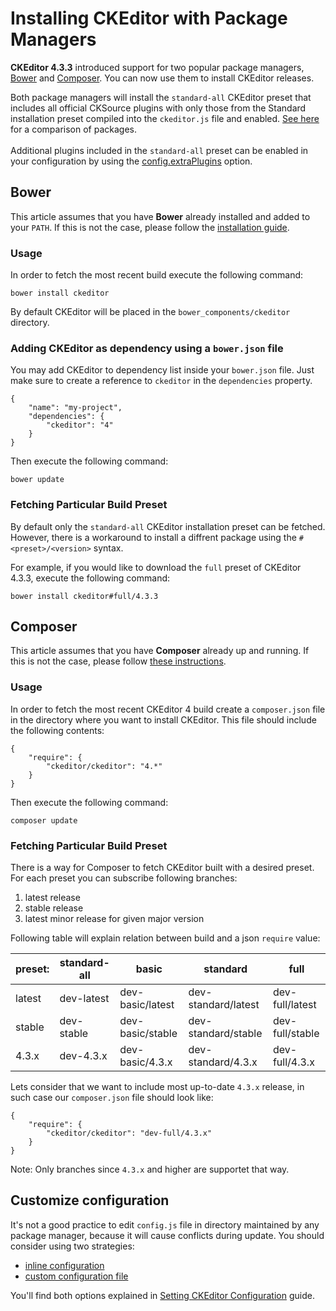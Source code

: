 # Installing CKEditor with Package Managers

**CKEditor 4.3.3** introduced support for two popular package managers, [Bower](http://bower.io/) and [Composer](https://getcomposer.org/). You can now use them to install CKEditor releases.

<p class="tip">
	Both package managers will install the <code>standard-all</code> CKEditor preset that includes all official CKSource plugins with only those from the Standard installation preset compiled into the <code>ckeditor.js</code> file and enabled. <a href="http://ckeditor.com/presets">See here</a> for a comparison of packages.<br><br>
	Additional plugins included in the <code>standard-all</code> preset can be enabled in your configuration by using the <a href="#!/api/CKEDITOR.config-cfg-extraPlugins">config.extraPlugins</a> option.
</p>

## Bower

This article assumes that you have **Bower** already installed and added to your `PATH`. If this is not the case, please follow the [installation guide](http://bower.io/#installing-bower).

### Usage

In order to fetch the most recent build execute the following command:

	bower install ckeditor

By default CKEditor will be placed in the `bower_components/ckeditor` directory.

### Adding CKEditor as dependency using a `bower.json` file

You may add CKEditor to dependency list inside your `bower.json` file. Just make sure to create a reference to `ckeditor` in the `dependencies` property.

	{
		"name": "my-project",
		"dependencies": {
			"ckeditor": "4"
		}
	}

Then execute the following command:

	bower update

### Fetching Particular Build Preset

By default only the `standard-all` CKEditor installation preset can be fetched. However, there is a workaround to install a diffrent package using the `#<preset>/<version>` syntax.

For example, if you would like to download the `full` preset of CKEditor 4.3.3, execute the following command:

	bower install ckeditor#full/4.3.3

## Composer

This article assumes that you have **Composer** already up and running. If this is not the case, please follow [these instructions](https://getcomposer.org/download).

### Usage

In order to fetch the most recent CKEditor 4 build create a `composer.json` file in the directory where you want to install CKEditor. This file should include the  following contents:

	{
		"require": {
			"ckeditor/ckeditor": "4.*"
		}
	}

Then execute the following command:

	composer update

### Fetching Particular Build Preset

There is a way for Composer to fetch CKEditor built with a desired preset. For each preset you can subscribe following branches:

1. latest release
2. stable release
3. latest minor release for given major version

Following table will explain relation between build and a json `require` value:

preset: | standard-all | basic | standard | full
 --- | --- | --- | --- | --- 
latest | dev-latest | dev-basic/latest | dev-standard/latest | dev-full/latest
stable | dev-stable | dev-basic/stable | dev-standard/stable | dev-full/stable
4.3.x | dev-4.3.x | dev-basic/4.3.x | dev-standard/4.3.x | dev-full/4.3.x

Lets consider that we want to include most up-to-date `4.3.x` release, in such case our `composer.json` file should look like:

	{
		"require": {
			"ckeditor/ckeditor": "dev-full/4.3.x"
		}
	}

Note: Only branches since `4.3.x` and higher are supportet that way.

## Customize configuration

It's not a good practice to edit `config.js` file in directory maintained by any package manager, because it will cause conflicts during update. You should consider using two strategies:

* [inline configuration](http://docs.ckeditor.com/#!/guide/dev_configuration-section-defining-configuration-in-page)
* [custom configuration file](http://docs.ckeditor.com/#!/guide/dev_configuration-section-using-a-custom-configuration-file)

You'll find both options explained in [Setting CKEditor Configuration](http://docs.ckeditor.com/#!/guide/dev_configuration) guide.